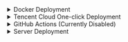 <details><summary>Docker Deployment</summary>

1. 按照 [README.md](https://github.com/ceajs/cea#%E4%BD%9C%E4%B8%BA%E5%91%BD%E4%BB%A4%E8%A1%8C%E4%BD%BF%E7%94%A8) 安装 cea，使用 CLI 配置用户(如果你用配置文件，记得运行 `cea load` 来加载用户)

2. 构建 Image 并运行 Container

   ```bash
   # 在本地构建 Image
   sudo docker build -t cea-check-in https://github.com/ceajs/cea.git#main:docker

   # 创建容器
   sudo docker run --name auto-check-in -dv /tmp/conf:/tmp/conf cea-check-in
   ```

   如果使用境内服务器，由于网络问题，构建可能失败，可以使用本仓库已经构建完成的镜像

   ```bash
   sudo docker run --name auto-check-in -dv /tmp/conf:/tmp/conf ghcr.io/ceajs/cea/cea-check-in:main
   ```

   此容器自动设置了 Cron 任务，将会在每天 6:00 触发执行签到，如需自定义触发时间或开启查寝功能，请 Fork 本仓库(或者 Clone 本仓库)，修改 `docker/cea-cron`，并另行构建镜像与容器

   ```
   # 如果你是 Fork 并 Push 了修改
   sudo docker build -t cea-check-in Fork仓库的GitURL#main:docker

   # 如果你是 Clone 并在本地修改，请进入 docker 文件夹
   sudo docker build -t cea-check-in .

   # 创建容器
   sudo docker run --name auto-check-in -dv /tmp/conf:/tmp/conf cea-check-in
   ```

   </details>

<details><summary>Tencent Cloud One-click Deployment</summary>

> 本说明帮助你**一键部署**自动签到程序到腾讯云开发
>
> **未开通云开发&新注册用户**需要先开通云开发，具体过程为：在 [此地址](https://console.cloud.tencent.com/tcb?from=12335) 注册登录，完成后再进入 [开通地址](https://console.cloud.tencent.com/tcb?from=12335) 开通 ⇢ <strong>不创建环境(请勾选)</strong>，其它默认 ⇢ 跳转到授权界面并授权，开通成功

[![](https://main.qcloudimg.com/raw/67f5a389f1ac6f3b4d04c7256438e44f.svg)](https://console.cloud.tencent.com/tcb/env/index?action=CreateAndDeployCloudBaseProject&appUrl=https%3A%2F%2Fgithub.com%2Fceajs%2Fcea&branch=main)

1. 点击 ☝ 部署按钮 ⇢ 登录腾讯云 ⇢ <strong>使用免费资源(记得勾选)</strong>
   ⇢ `环境名称` 填入 cea ⇢ 下一步 ⇢ 完成

2. 等待几秒(部署完成后) ⇢ 左栏 `云函数` ⇢ 点击 `cea` 进入此函数配置界面 ⇢ `函数代码` 拦下在线编辑器里修改 `conf.toml` 文件 ⇢ 请参考[配置文件说明](./config.md)请自行填入 ⇢ 先**保存**后测试，无报错则成功部署

   > 如需开启查寝功能，请在腾讯云在线编辑器内删除掉 `index.js` 里相关注释，并在定时任务配置里加上查寝的时间

3. 教程结束 ⚡ (如有问题，请附带日志提交 issue)，此函数会自动在每天 6:00 执行签到

  </details>

<details><summary>GitHub Actions (Currently Disabled)</summary>

> 考虑到 GitHub 近期对 Actions 监管（并且部分学校限制国外主机访问），本项目将禁用 Actions 部署

  </details>

<details><summary>Server Deployment</summary>

1. 按照 [README.md](https://github.com/ceajs/cea#%E4%BD%9C%E4%B8%BA%E5%91%BD%E4%BB%A4%E8%A1%8C%E4%BD%BF%E7%94%A8) 安装 cea，配置用户

2. 正确配置 cron 服务，以下命令仅供参考

   ```bash
   # 将NPM全局包的PATH加入下方路径
   PATH=/sbin:/bin:/usr/sbin:/usr/bin:/usr/local/bin
   0 6 * * * /usr/local/bin/node /usr/local/bin/cea sign
   0 21 * * * /usr/local/bin/node /usr/local/bin/cea attendance
   # empty 
   ```

  </details>